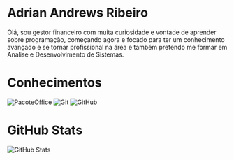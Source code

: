 # Adrian Andrews Ribeiro

Olá, sou gestor financeiro com muita curiosidade e vontade de aprender sobre programação, começando agora e focado para ter um conhecimento avançado e se tornar profissional na área e também pretendo me formar em Analise e Desenvolvimento de Sistemas.

# Conhecimentos


![PacoteOffice](https://img.shields.io/badge/Pacote_Office-000?style=for-the-badge&logo=microsoft&logoColor=0E76A8)
![Git](https://img.shields.io/badge/Git-000?style=for-the-badge&logo=git) 
![GitHub](https://img.shields.io/badge/GitHub-000?style=for-the-badge&logo=github)



# GitHub Stats

![GitHub Stats](https://github-readme-stats.vercel.app/api?username=AdrianRibeiro&theme=midnight-purple&bg_color=000&border_color=FFF&show_icons=true&hide_title=true)

